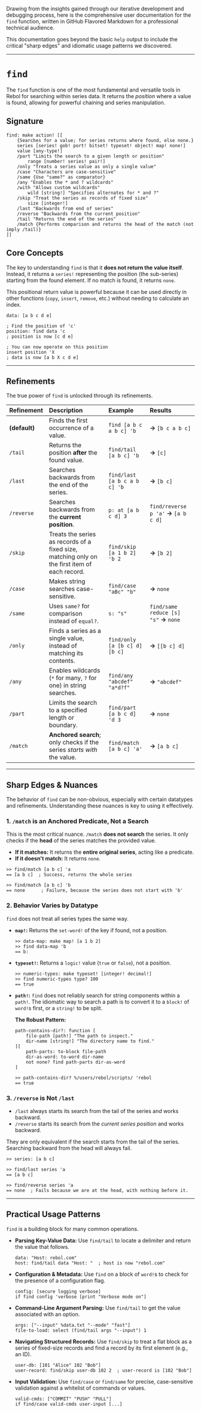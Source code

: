 Drawing from the insights gained through our iterative development and debugging process,
here is the comprehensive user documentation for the `find` function, written in GitHub Flavored Markdown for a professional technical audience.

This documentation goes beyond the basic `help` output to include the critical "sharp edges" and idiomatic usage patterns we discovered.

---

# `find`

The `find` function is one of the most fundamental and versatile tools in Rebol for searching within series data. It returns the *position* where a value is found, allowing for powerful chaining and series manipulation.

## Signature

```rebol
find: make action! [[
    {Searches for a value; for series returns where found, else none.}
    series [series! gob! port! bitset! typeset! object! map! none!]
    value [any-type!]
    /part "Limits the search to a given length or position"
        range [number! series! pair!]
    /only "Treats a series value as only a single value"
    /case "Characters are case-sensitive"
    /same {Use "same?" as comparator}
    /any "Enables the * and ? wildcards"
    /with "Allows custom wildcards"
        wild [string!] "Specifies alternates for * and ?"
    /skip "Treat the series as records of fixed size"
        size [integer!]
    /last "Backwards from end of series"
    /reverse "Backwards from the current position"
    /tail "Returns the end of the series"
    /match {Performs comparison and returns the head of the match (not imply /tail)}
]]
```

## Core Concepts

The key to understanding `find` is that it **does not return the value itself**. Instead, it returns a `series!` representing the position (the sub-series) starting from the found element. If no match is found, it returns `none`.

This positional return value is powerful because it can be used directly in other functions (`copy`, `insert`, `remove`, etc.) without needing to calculate an index.

```rebol
data: [a b c d e]

; Find the position of 'c'
position: find data 'c
; position is now [c d e]

; You can now operate on this position
insert position 'X
; data is now [a b X c d e]
```

---

## Refinements

The true power of `find` is unlocked through its refinements.

| Refinement | Description | Example | Results |
| :--- | :--- | :--- | :--- |
| **(default)** | Finds the first occurrence of a value. | `find [a b c a b c] 'b` | **→** `[b c a b c]` |
| `/tail` | Returns the position **after** the found value. | `find/tail [a b c] 'b` | **→** `[c]` |
| `/last` | Searches backwards from the end of the series. | `find/last [a b c a b c] 'b` | **→** `[b c]` |
| `/reverse` | Searches backwards from the **current position**. | `p: at [a b c d] 3` | `find/reverse p 'a'`  **→** `[a b c d]` |
| `/skip` | Treats the series as records of a fixed size, matching only on the first item of each record. | `find/skip [a 1 b 2] 'b 2` | **→** `[b 2]` |
| `/case` | Makes string searches case-sensitive. | `find/case "aBc" "b"` | **→** `none` |
| `/same` | Uses `same?` for comparison instead of `equal?`. | `s: "s"` | `find/same reduce [s] "s"` **→** `none` |
| `/only` | Finds a series as a single value, instead of matching its contents. | `find/only [a [b c] d] [b c]` | **→** `[[b c] d]` |
| `/any` | Enables wildcards (`*` for many, `?` for one) in string searches. | `find/any "abcdef" "a*d?f"` | **→** `"abcdef"` |
| `/part` | Limits the search to a specified length or boundary. | `find/part [a b c d] 'd 3` | **→** `none` |
| `/match`| **Anchored search**; only checks if the series *starts with* the value. | `find/match [a b c] 'a'` | **→** `[a b c]` |

---

## Sharp Edges & Nuances

The behavior of `find` can be non-obvious, especially with certain datatypes and refinements. Understanding these nuances is key to using it effectively.

### 1. `/match` is an Anchored Predicate, Not a Search

This is the most critical nuance. `/match` **does not search** the series. It only checks if the **head** of the series matches the provided value.

* **If it matches:** It returns the **entire original series**, acting like a predicate.
* **If it doesn't match:** It returns `none`.

```rebol
>> find/match [a b c] 'a
== [a b c]  ; Success, returns the whole series

>> find/match [a b c] 'b
== none      ; Failure, because the series does not start with 'b'
```

### 2. Behavior Varies by Datatype

`find` does not treat all series types the same way.

* **`map!`:** Returns the `set-word!` of the key if found, not a position.
    
    ```rebol
    >> data-map: make map! [a 1 b 2]
    >> find data-map 'b
    == b:
    ```
* **`typeset!`:** Returns a `logic!` value (`true` or `false`), not a position.
    
    ```rebol
    >> numeric-types: make typeset! [integer! decimal!]
    >> find numeric-types type? 100
    == true
    ```
* **`path!`:** `find` does not reliably search for string components within a `path!`. The idiomatic way to search a path is to convert it to a `block!` of `word!`s first, or a `string!` to be split.
    
    **The Robust Pattern:**
    
    ```rebol
    path-contains-dir?: function [
        file-path [path!] "The path to inspect."
        dir-name [string!] "The directory name to find."
    ][
        path-parts: to-block file-path
        dir-as-word: to-word dir-name
        not none? find path-parts dir-as-word
    ]
    
    >> path-contains-dir? %/users/rebol/scripts/ 'rebol
    == true
    ```

### 3. `/reverse` is Not `/last`

* `/last` always starts its search from the tail of the series and works backward.
* `/reverse` starts its search from the *current series position* and works backward.

They are only equivalent if the search starts from the tail of the series. Searching backward from the head will always fail.

```rebol
>> series: [a b c]

>> find/last series 'a
== [a b c]

>> find/reverse series 'a
== none  ; Fails because we are at the head, with nothing before it.
```

---

## Practical Usage Patterns

`find` is a building block for many common operations.

* **Parsing Key-Value Data:** Use `find/tail` to locate a delimiter and return the value that follows.
    
    ```rebol
    data: "Host: rebol.com"
    host: find/tail data "Host: "  ; host is now "rebol.com"
    ```
* **Configuration & Metadata:** Use `find` on a block of `word!`s to check for the presence of a configuration flag.
    
    ```rebol
    config: [secure logging verbose]
    if find config 'verbose [print "Verbose mode on"]
    ```
* **Command-Line Argument Parsing:** Use `find/tail` to get the value associated with an option.
    
    ```rebol
    args: ["--input" %data.txt "--mode" "fast"]
    file-to-load: select (find/tail args "--input") 1
    ```
* **Navigating Structured Records:** Use `find/skip` to treat a flat block as a series of fixed-size records and find a record by its first element (e.g., an ID).
    
    ```rebol
    user-db: [101 "Alice" 102 "Bob"]
    user-record: find/skip user-db 102 2  ; user-record is [102 "Bob"]
    ```
* **Input Validation:** Use `find/case` or `find/same` for precise, case-sensitive validation against a whitelist of commands or values.
    
    ```rebol
    valid-cmds: ["COMMIT" "PUSH" "PULL"]
    if find/case valid-cmds user-input [...]
    ```
